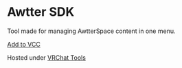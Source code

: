 # Awtter SDK

Tool made for managing AwtterSpace content in one menu.

[Add to VCC](https://killers0992.github.io/AwtterSDK)

Hosted under [VRChat Tools](https://github.com/Killers0992/VRChatTools)
